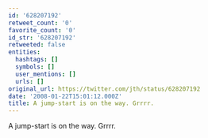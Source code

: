 ```yaml
---
id: '628207192'
retweet_count: '0'
favorite_count: '0'
id_str: '628207192'
retweeted: false
entities:
  hashtags: []
  symbols: []
  user_mentions: []
  urls: []
original_url: https://twitter.com/jth/status/628207192
date: '2008-01-22T15:01:12.000Z'
title: A jump-start is on the way. Grrrr.
---
```


A jump-start is on the way. Grrrr.
